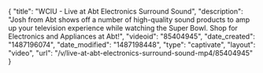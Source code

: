 {
    "title": "WCIU - Live at Abt Electronics Surround Sound",
    "description": "Josh from Abt shows off a number of high-quality sound products to amp up your television experience while watching the Super Bowl. Shop for Electronics and Appliances at Abt!",
    "videoid": "85404945",
    "date_created": "1487196074",
    "date_modified": "1487198448",
    "type": "captivate",
    "layout": "video",
    "url": "\/v\/live-at-abt-electronics-surround-sound-mp4\/85404945"
}